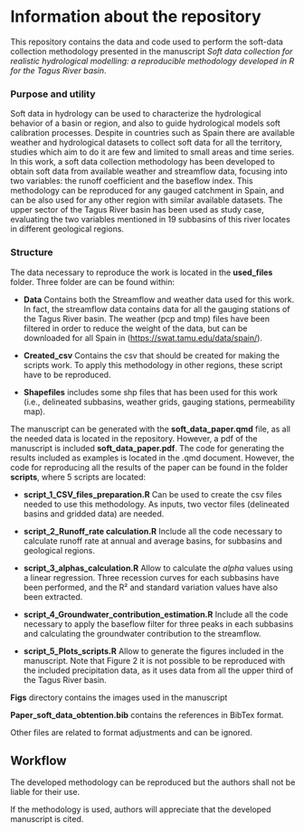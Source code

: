 # Information about the repository

This repository contains the data and code used to perform the soft-data collection methodology presented in the manuscript *Soft data collection for realistic hydrological modelling: a reproducible methodology developed in R for the Tagus River basin*.

### Purpose and utility

Soft data in hydrology can be used to characterize the hydrological behavior of a basin or region, and also to guide hydrological models soft calibration processes. Despite in countries such as Spain there are available weather and hydrological datasets to collect soft data for all the territory, studies which aim to do it are few and limited to small areas and time series. In this work, a soft data collection methodology has been developed to obtain soft data from available weather and streamflow data, focusing into two variables: the runoff coefficient and the baseflow index. This methodology can be reproduced for any gauged catchment in Spain, and can be also used for any other region with similar available datasets. The upper sector of the Tagus River basin has been used as study case, evaluating the two variables mentioned in 19 subbasins of this river locates in different geological regions.

### Structure 

The data necessary to reproduce the work is located in the **used_files** folder. Three folder are can be found within:

 + **Data** Contains both the Streamflow and weather data used for this work. In fact, the streamflow data contains data for all the gauging stations of the Tagus River basin. The weather (pcp and tmp) files have been filtered in order to reduce the weight of the data, but can be downloaded for all Spain in (https://swat.tamu.edu/data/spain/).

 + **Created_csv** Contains the csv that should be created for making the scripts work. To apply this methodology in other regions, these script have to be reproduced.

 + **Shapefiles** includes some shp files that has been used for this work (i.e., delineated subbasins, weather grids, gauging stations, permeability map).


The manuscript can be generated with the **soft_data_paper.qmd** file, as all the needed data is located in the repository. However, a pdf of the manuscript is included **soft_data_paper.pdf**. The code for generating the results included as examples is located in the .qmd document. However, the code for reproducing all the results of the paper can be found in the folder **scripts**, where 5 scripts are located: 
 
 + **script_1_CSV_files_preparation.R** Can be used to create the csv files needed to use this methodology. As inputs, two vector files (delineated basins and gridded data) are needed.

 + **script_2_Runoff_rate calculation.R** Include all the code necessary to calculate runoff rate at annual and average basins, for subbasins and geological regions.
 
 + **script_3_alphas_calculation.R** Allow to calculate the *alpha* values using a linear regression. Three recession curves for each subbasins have been performed, and the R² and standard variation values have also been extracted.
 
 + **script_4_Groundwater_contribution_estimation.R** Include all the code necessary to apply the baseflow filter for three peaks in each subbasins and calculating the groundwater contribution to the streamflow. 
 
 + **script_5_Plots_scripts.R** Allow to generate the figures included in the manuscript. Note that Figure 2 it is not possible to be reproduced with the included precipitation data, as it uses data from all the upper third of the Tagus River basin.  

**Figs** directory contains the images used in the manuscript

**Paper_soft_data_obtention.bib** contains the references in BibTex format.

Other files are related to format adjustments and can be ignored.

## Workflow



The developed methodology can be reproduced but the authors shall not be liable for their use. 

If the methodology is used, authors will appreciate that the developed manuscript is cited.
